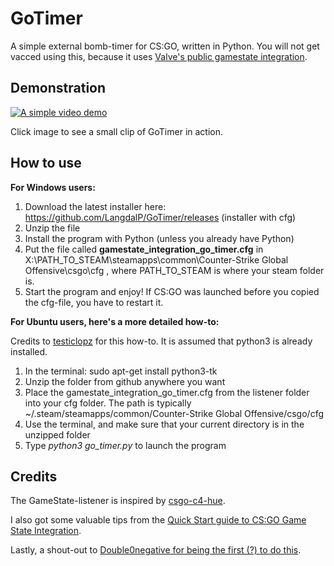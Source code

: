 # GoTimer
A simple external bomb-timer for CS:GO, written in Python. You will not get vacced using this, because it uses [Valve's public gamestate integration](https://developer.valvesoftware.com/wiki/Counter-Strike:_Global_Offensive_Game_State_Integration).

## Demonstration
[![A simple video demo](http://img.youtube.com/vi/tEdAwi1Hqbk/0.jpg)](http://www.youtube.com/watch?v=tEdAwi1Hqbk)

Click image to see a small clip of GoTimer in action.

## How to use

**For Windows users:**

1. Download the latest installer here: https://github.com/LangdalP/GoTimer/releases (installer with cfg)
2. Unzip the file 
3. Install the program with Python (unless you already have Python)
4. Put the file called **gamestate_integration_go_timer.cfg** in X:\PATH_TO_STEAM\steamapps\common\Counter-Strike Global Offensive\csgo\cfg , where PATH_TO_STEAM is where your steam folder is.
5. Start the program and enjoy! If CS:GO was launched before you copied the cfg-file, you have to restart it.

**For Ubuntu users, here's a more detailed how-to:** 

Credits to [testiclopz](https://www.reddit.com/user/testiclopz) for this how-to. It is assumed that python3 is already installed.

1. In the terminal: sudo apt-get install python3-tk
2. Unzip the folder from github anywhere you want
3. Place the gamestate_integration_go_timer.cfg from the listener folder into your cfg folder. The path is typically ~/.steam/steamapps/common/Counter-Strike Global Offensive/csgo/cfg
4. Use the terminal, and make sure that your current directory is in the unzipped folder
5. Type *python3 go_timer.py* to launch the program

## Credits
The GameState-listener is inspired by [csgo-c4-hue](https://github.com/doobix/csgo-c4-hue).

I also got some valuable tips from the [Quick Start guide to CS:GO Game State Integration](https://github.com/tsuriga/csgo-gsi-qsguide).

Lastly, a shout-out to [Double0negative for being the first (?) to do this](https://github.com/Double0negative/CSGO-HUD).
